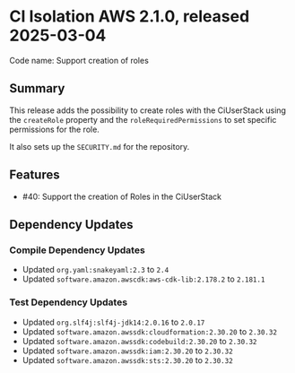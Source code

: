 # CI Isolation AWS 2.1.0, released 2025-03-04

Code name: Support creation of roles

## Summary

This release adds the possibility to create roles with the CiUserStack using the `createRole` property and the
`roleRequiredPermissions` to set specific permissions for the role.

It also sets up the `SECURITY.md` for the repository. 

## Features

* #40: Support the creation of Roles in the CiUserStack 

## Dependency Updates

### Compile Dependency Updates

* Updated `org.yaml:snakeyaml:2.3` to `2.4`
* Updated `software.amazon.awscdk:aws-cdk-lib:2.178.2` to `2.181.1`

### Test Dependency Updates

* Updated `org.slf4j:slf4j-jdk14:2.0.16` to `2.0.17`
* Updated `software.amazon.awssdk:cloudformation:2.30.20` to `2.30.32`
* Updated `software.amazon.awssdk:codebuild:2.30.20` to `2.30.32`
* Updated `software.amazon.awssdk:iam:2.30.20` to `2.30.32`
* Updated `software.amazon.awssdk:sts:2.30.20` to `2.30.32`
